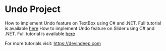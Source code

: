 # Undo Project
How to implement Undo feature on TextBox using C# and .NET. Full tutorial is available [here](https://devindeep.com/how-to-implement-undo-feature-on-textbox-in-c-and-net/)
How to implement Undo feature on Slider using C# and .NET. Full tutorial is available [here](https://devindeep.com/how-to-implement-undo-feature-on-slider-in-c-and-net/)

For more tutorials visit: https://devindeep.com
